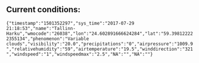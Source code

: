 ## Current conditions: 
 ``` {"timestamp":"1501352297","sys_time":"2017-07-29 21:18:53","name":"Tallinn-Harku","wmocode":"26038","lon":"24.602891666624284","lat":"59.398122222355134","phenomenon":"Variable clouds","visibility":"20.0","precipitations":"0","airpressure":"1009.9","relativehumidity":"59","airtemperature":"19.5","winddirection":"321","windspeed":"1","windspeedmax":"2.5","NA":"","NA":""} ```
